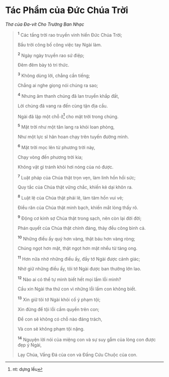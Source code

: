# Tác Phẩm của Ðức Chúa Trời

_Thơ của Ða-vít Cho Trưởng Ban Nhạc_

> <sup><b>1</b></sup> Các tầng trời rao truyền vinh hiển Ðức Chúa Trời;
>
> Bầu trời công bố công việc tay Ngài làm.
>
> <sup><b>2</b></sup> Ngày ngày truyền rao sứ điệp;
>
> Ðêm đêm bày tỏ tri thức.
>
> <sup><b>3</b></sup> Không dùng lời, chẳng cần tiếng;
>
> Chẳng ai nghe giọng nói chúng ra sao;
>
> <sup><b>4</b></sup> Nhưng âm thanh chúng đã lan truyền khắp đất,
>
> Lời chúng đã vang ra đến cùng tận địa cầu.
>
> Ngài đã lập một chỗ ở[^1-8a00b61e-9517-4caa-9218-e1b2a31f21db] cho mặt trời trong chúng.
>
> <sup><b>5</b></sup> Mặt trời như một tân lang ra khỏi loan phòng,
>
> Như một lực sĩ hân hoan chạy trên tuyến đường mình.
>
> <sup><b>6</b></sup> Mặt trời mọc lên từ phương trời này,
>
> Chạy vòng đến phương trời kia;
>
> Không vật gì tránh khỏi hơi nóng của nó được.
>
> <sup><b>7</b></sup> Luật pháp của Chúa thật trọn vẹn, làm linh hồn hồi sức;
>
> Quy tắc của Chúa thật vững chắc, khiến kẻ dại khôn ra.
>
> <sup><b>8</b></sup> Luật lệ của Chúa thật phải lẽ, làm tâm hồn vui vẻ;
>
> Ðiều răn của Chúa thật minh bạch, khiến mắt lòng thấy rõ.
>
> <sup><b>9</b></sup> Ðộng cơ kính sợ Chúa thật trong sạch, nên còn lại đời đời;
>
> Phán quyết của Chúa thật chính đáng, thảy đều công bình cả.
>
> <sup><b>10</b></sup> Những điều ấy quý hơn vàng, thật báu hơn vàng ròng;
>
> Chúng ngọt hơn mật, thật ngọt hơn mật nhểu từ tàng ong.
>
> <sup><b>11</b></sup> Hơn nữa nhờ những điều ấy, đầy tớ Ngài được cảnh giác;
>
> Nhờ giữ những điều ấy, tôi tớ Ngài được ban thưởng lớn lao.
>
> <sup><b>12</b></sup> Nào ai có thể tự mình biết hết mọi lầm lỗi mình?
>
> Cầu xin Ngài tha thứ con vì những lỗi lầm con không biết.
>
> <sup><b>13</b></sup> Xin giữ tôi tớ Ngài khỏi cố ý phạm tội;
>
> Xin đừng để tội lỗi cầm quyền trên con;
>
> Ðể con sẽ không có chỗ nào đáng trách,
>
> Và con sẽ không phạm tội nặng.
>
> <sup><b>14</b></sup> Nguyện lời nói của miệng con và sự suy gẫm của lòng con được đẹp ý Ngài,
>
> Lạy Chúa, Vầng Ðá của con và Ðấng Cứu Chuộc của con.

[^1-8a00b61e-9517-4caa-9218-e1b2a31f21db]: nt: dựng lều
